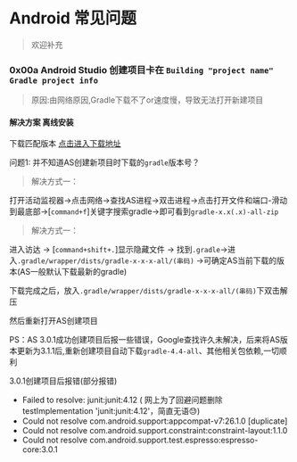 # Android 常见问题
> 欢迎补充

### 0x00a Android Studio 创建项目卡在 `Building "project name" Gradle project info`

> 原因:由网络原因,Gradle下载不了or速度慢，导致无法打开新建项目
#### 解决方案 离线安装

下载匹配版本 [点击进入下载地址](https://services.gradle.org/distributions/)

问题1: 并不知道AS创建新项目时下载的`gradle`版本号？

> 解决方式一：

打开活动监视器->点击网络->查找AS进程->双击进程->点击打开文件和端口-滑动到最底部->[`command+f`]关键字搜索gradle->即可看到`gradle-x.x(.x)-all-zip`

> 解决方式一：

进入访达 -> [`command+shift+.`]显示隐藏文件 -> 找到`.gradle`->进入`.gradle/wrapper/dists/gradle-x-x-x-all/(串码)` ->可确定AS当前下载的版本(AS一般默认下载最新的gradle)

下载完成之后，放入`.gradle/wrapper/dists/gradle-x-x-x-all/(串码)`下双击解压

然后重新打开AS创建项目

PS：AS 3.0.1成功创建项目后报一些错误，Google查找许久未解决，后来将AS版本更新为3.1.1后,重新创建项目自动下载`gradle-4.4-all`、其他相关包依赖,一切顺利

3.0.1创建项目后报错(部分报错)
 - Failed to resolve: junit:junit:4.12 ( 网上为了回避问题删除testImplementation 'junit:junit:4.12'，简直无语😓)
 - Could not resolve com.android.support:appcompat-v7:26.1.0 [duplicate]
 - Could not resolve com.android.support.constraint:constraint-layout:1.1.0
 - Could not resolve com.android.support.test.espresso:espresso-core:3.0.1

